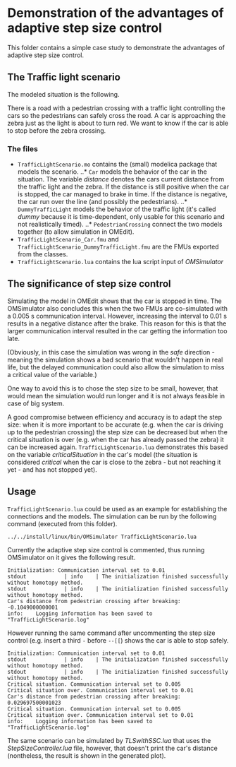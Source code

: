 # Demonstration of the advantages of adaptive step size control

This folder contains a simple case study to demonstrate the advantages of adaptive step size control.

## The Traffic light scenario

The modeled situation is the following.

There is a road with a pedestrian crossing with a traffic light controlling the cars so the pedestrians can safely cross the road.
A car is approaching the zebra just as the light is about to turn red. We want to know if the car is able to stop before the zebra crossing.

### The files

* `TrafficLightScenario.mo` contains the (small) modelica package that models the scenario.
..* `Car` models the behavior of the car in the situation. The variable _distance_ denotes the cars current distance from the traffic light and the zebra. If the distance is still positive when the car is stopped, the car managed to brake in time. If the distance is negative, the car run over the line (and possibly the pedestrians).
..* `DummyTrafficLight` models the behavior of the traffic light (it's called _dummy_ because it is time-dependent, only usable for this scenario and not realistically timed).
..* `PedestrianCrossing` connect the two models together (to allow simulation in OMEdit).
* `TrafficLightScenario_Car.fmu` and `TrafficLightScenario_DummyTrafficLight.fmu` are the FMUs exported from the classes.
* `TrafficLightScenario.lua` contains the lua script input of _OMSimulator_

## The significance of step size control

Simulating the model in OMEdit shows that the car is stopped in time. The OMSimulator also concludes this when the two FMUs are co-simulated with a 0.005 s communication interval. However, increasing the interval to 0.01 s results in a negative distance after the brake. This reason for this is that the larger communication interval resulted in the car getting the information too late.

(Obviously, in this case the simulation was wrong in the _safe_ direction - meaning the simulation shows a bad scenario that wouldn't happen in real life, but the delayed communication could also allow the simulation to miss a critical value of the variable.)

One way to avoid this is to chose the step size to be small, however, that would mean the simulation would run longer and it is not always feasible in case of big system.

A good compromise between efficiency and accuracy is to adapt the step size: when it is more important to be accurate (e.g. when the car is driving up to the pedestrian crossing) the step size can be decreased but when the critical situation is over (e.g. when the car has already passed the zebra) it can be increased again. `TrafficLightScenario.lua` demonstrates this based on the variable _criticalSituation_ in the car's model (the situation is considered _critical_ when the car is close to the zebra - but not reaching it yet - and has not stopped yet).

## Usage

`TrafficLightScenario.lua` could be used as an example for establishing the connections and the models. The simulation can be run by the following command (executed from this folder).

```
../../install/linux/bin/OMSimulator TrafficLightScenario.lua
```

Currently the adaptive step size control is commented, thus running OMSimulator on it gives the following result.

```
Initialization: Communication interval set to 0.01
stdout            | info    | The initialization finished successfully without homotopy method.
stdout            | info    | The initialization finished successfully without homotopy method.
Car's distance from pedestrian crossing after breaking: -0.1049000000001
info:    Logging information has been saved to "TrafficLightScenario.log"

```

However running the same command after uncommenting the step size control (e.g. insert a third `-` before `--[[`) shows the car is able to stop safely.

```
Initialization: Communication interval set to 0.01
stdout            | info    | The initialization finished successfully without homotopy method.
stdout            | info    | The initialization finished successfully without homotopy method.
Critical situation. Communication interval set to 0.005
Critical situation over. Communication interval set to 0.01
Car's distance from pedestrian crossing after breaking: 0.029697500001023
Critical situation. Communication interval set to 0.005
Critical situation over. Communication interval set to 0.01
info:    Logging information has been saved to "TrafficLightScenario.log"
```

The same scenario can be simulated by _TLSwithSSC.lua_ that uses the _StepSizeController.lua_ file, however, that doesn't print the car's distance (nontheless, the result is shown in the generated plot).




